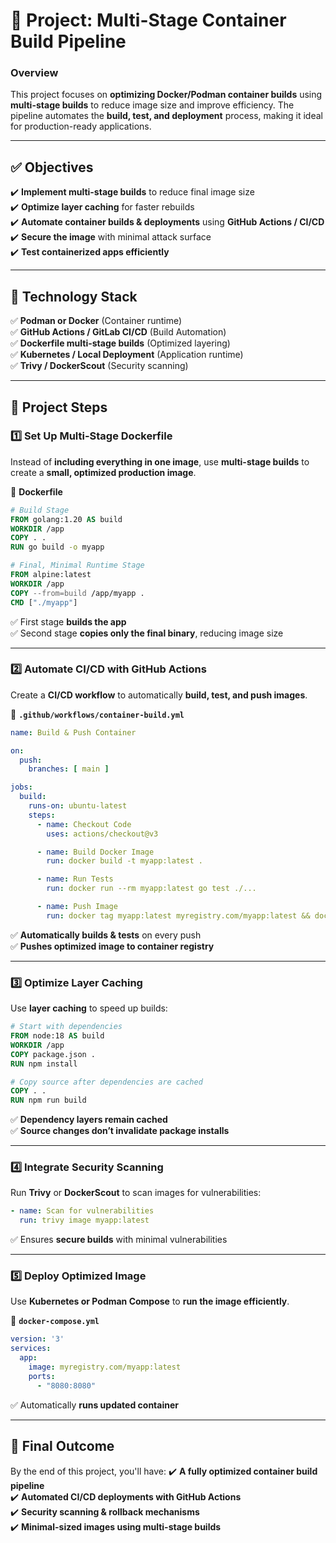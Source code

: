 # 🚀 **Project: Multi-Stage Container Build Pipeline**  
### **Overview**
This project focuses on **optimizing Docker/Podman container builds** using **multi-stage builds** to reduce image size and improve efficiency. The pipeline automates the **build, test, and deployment** process, making it ideal for production-ready applications.

---

## ✅ **Objectives**
✔️ **Implement multi-stage builds** to reduce final image size  
✔️ **Optimize layer caching** for faster rebuilds  
✔️ **Automate container builds & deployments** using **GitHub Actions / CI/CD**  
✔️ **Secure the image** with minimal attack surface  
✔️ **Test containerized apps efficiently**  

---

## 🔧 **Technology Stack**
✅ **Podman or Docker** (Container runtime)  
✅ **GitHub Actions / GitLab CI/CD** (Build Automation)  
✅ **Dockerfile multi-stage builds** (Optimized layering)  
✅ **Kubernetes / Local Deployment** (Application runtime)  
✅ **Trivy / DockerScout** (Security scanning)  

---

## 📜 **Project Steps**
### **1️⃣ Set Up Multi-Stage Dockerfile**
Instead of **including everything in one image**, use **multi-stage builds** to create a **small, optimized production image**.

📄 **Dockerfile**
```dockerfile
# Build Stage
FROM golang:1.20 AS build
WORKDIR /app
COPY . .
RUN go build -o myapp

# Final, Minimal Runtime Stage
FROM alpine:latest
WORKDIR /app
COPY --from=build /app/myapp .
CMD ["./myapp"]
```
✅ First stage **builds the app**  
✅ Second stage **copies only the final binary**, reducing image size  

---

### **2️⃣ Automate CI/CD with GitHub Actions**
Create a **CI/CD workflow** to automatically **build, test, and push images**.

📄 **`.github/workflows/container-build.yml`**
```yaml
name: Build & Push Container

on:
  push:
    branches: [ main ]

jobs:
  build:
    runs-on: ubuntu-latest
    steps:
      - name: Checkout Code
        uses: actions/checkout@v3

      - name: Build Docker Image
        run: docker build -t myapp:latest .

      - name: Run Tests
        run: docker run --rm myapp:latest go test ./...

      - name: Push Image
        run: docker tag myapp:latest myregistry.com/myapp:latest && docker push myregistry.com/myapp:latest
```
✅ **Automatically builds & tests** on every push  
✅ **Pushes optimized image to container registry**  

---

### **3️⃣ Optimize Layer Caching**
Use **layer caching** to speed up builds:

```dockerfile
# Start with dependencies
FROM node:18 AS build
WORKDIR /app
COPY package.json .
RUN npm install

# Copy source after dependencies are cached
COPY . .
RUN npm run build
```
✅ **Dependency layers remain cached**  
✅ **Source changes don’t invalidate package installs**  

---

### **4️⃣ Integrate Security Scanning**
Run **Trivy** or **DockerScout** to scan images for vulnerabilities:

```yaml
- name: Scan for vulnerabilities
  run: trivy image myapp:latest
```
✅ Ensures **secure builds** with minimal vulnerabilities  

---

### **5️⃣ Deploy Optimized Image**
Use **Kubernetes or Podman Compose** to **run the image efficiently**.

📄 **`docker-compose.yml`**
```yaml
version: '3'
services:
  app:
    image: myregistry.com/myapp:latest
    ports:
      - "8080:8080"
```
✅ Automatically **runs updated container**  

---

## 🎯 **Final Outcome**
By the end of this project, you'll have:
✔️ **A fully optimized container build pipeline**  
✔️ **Automated CI/CD deployments with GitHub Actions**  
✔️ **Security scanning & rollback mechanisms**  
✔️ **Minimal-sized images using multi-stage builds**  
